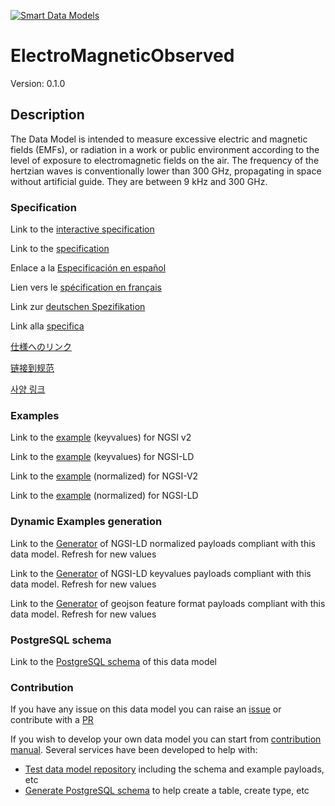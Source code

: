 [![Smart Data Models](https://smartdatamodels.org/wp-content/uploads/2022/01/SmartDataModels_logo.png "Logo")](https://smartdatamodels.org)
# ElectroMagneticObserved
Version: 0.1.0

## Description 

The Data Model is intended to measure excessive electric and magnetic fields (EMFs), or radiation in a work or public environment according to the level of exposure to electromagnetic fields on the air. The frequency of the hertzian waves is conventionally lower than 300 GHz, propagating in space without artificial guide. They are between 9 kHz and 300 GHz.
### Specification

Link to the [interactive specification](https://swagger.lab.fiware.org/?url=https://smart-data-models.github.io/dataModel.Environment/ElectroMagneticObserved/swagger.yaml)

Link to the [specification](https://github.com/smart-data-models/dataModel.Environment/blob/master/ElectroMagneticObserved/doc/spec.md)

Enlace a la [Especificación en español](https://github.com/smart-data-models/dataModel.Environment/blob/master/ElectroMagneticObserved/doc/spec_ES.md)

Lien vers le [spécification en français](https://github.com/smart-data-models/dataModel.Environment/blob/master/ElectroMagneticObserved/doc/spec_FR.md)

Link zur [deutschen Spezifikation](https://github.com/smart-data-models/dataModel.Environment/blob/master/ElectroMagneticObserved/doc/spec_DE.md)

Link alla [specifica](https://github.com/smart-data-models/dataModel.Environment/blob/master/ElectroMagneticObserved/doc/spec_IT.md)

[仕様へのリンク](https://github.com/smart-data-models/dataModel.Environment/blob/master/ElectroMagneticObserved/doc/spec_JA.md)

[链接到规范](https://github.com/smart-data-models/dataModel.Environment/blob/master/ElectroMagneticObserved/doc/spec_ZH.md)

[사양 링크](https://github.com/smart-data-models/dataModel.Environment/blob/master/ElectroMagneticObserved/doc/spec_KO.md)
### Examples

Link to the [example](https://smart-data-models.github.io/dataModel.Environment/ElectroMagneticObserved/examples/example.json) (keyvalues) for NGSI v2

Link to the [example](https://smart-data-models.github.io/dataModel.Environment/ElectroMagneticObserved/examples/example.jsonld) (keyvalues) for NGSI-LD

Link to the [example](https://smart-data-models.github.io/dataModel.Environment/ElectroMagneticObserved/examples/example-normalized.json) (normalized) for NGSI-V2

Link to the [example](https://smart-data-models.github.io/dataModel.Environment/ElectroMagneticObserved/examples/example-normalized.jsonld) (normalized) for NGSI-LD
### Dynamic Examples generation

Link to the [Generator](https://smartdatamodels.org/extra/ngsi-ld_generator.php?schemaUrl=https://raw.githubusercontent.com/smart-data-models/dataModel.Environment/master/ElectroMagneticObserved/schema.json&email=info@smartdatamodels.org) of NGSI-LD normalized payloads compliant with this data model. Refresh for new values

Link to the [Generator](https://smartdatamodels.org/extra/ngsi-ld_generator_keyvalues.php?schemaUrl=https://raw.githubusercontent.com/smart-data-models/dataModel.Environment/master/ElectroMagneticObserved/schema.json&email=info@smartdatamodels.org) of NGSI-LD keyvalues payloads compliant with this data model. Refresh for new values

Link to the [Generator](https://smartdatamodels.org/extra/geojson_features_generator.php?schemaUrl=https://raw.githubusercontent.com/smart-data-models/dataModel.Environment/master/ElectroMagneticObserved/schema.json&email=info@smartdatamodels.org) of geojson feature format payloads compliant with this data model. Refresh for new values
### PostgreSQL schema

Link to the [PostgreSQL schema](https://github.com/smart-data-models/dataModel.Environment/blob/master/ElectroMagneticObserved/schema.sql) of this data model
### Contribution

 If you have any issue on this data model you can raise an [issue](https://github.com/smart-data-models/dataModel.Environment/issues)  or contribute with a [PR](https://github.com/smart-data-models/dataModel.Environment/pulls)

 If you wish to develop your own data model you can start from [contribution manual](https://bit.ly/contribution_manual). Several services have been developed to help with: 
 - [Test data model repository](https://smartdatamodels.org/index.php/data-models-contribution-api/) including the schema and example payloads, etc
 - [Generate PostgreSQL schema](https://smartdatamodels.org/index.php/sql-service/) to help create a table, create type, etc